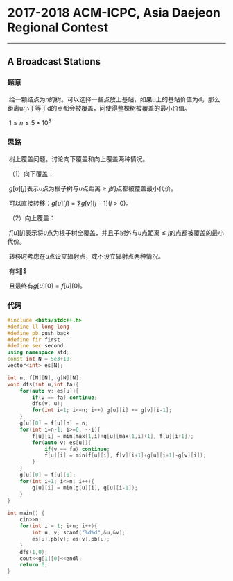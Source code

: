 # 2017-2018 ACM-ICPC, Asia Daejeon Regional Contest

---

## A Broadcast Stations

### 题意

​	给一颗结点为$n$的树。可以选择一些点放上基站，如果u上的基站价值为d，那么距离u小于等于d的点都会被覆盖，问使得整棵树被覆盖的最小价值。

​	$1\le n\le 5\times 10^3$

### 思路

​	树上覆盖问题。讨论向下覆盖和向上覆盖两种情况。

​	（1）向下覆盖：

​		$g[u][j]$表示$u$点为根子树与$u$点距离$\ge j$的点都被覆盖最小代价。

​		可以直接转移：$g[u][j]=\sum g[v][j-1](j>0)$。

​	（2）向上覆盖：

​		$f[u][j]$表示将$u$点为根子树全覆盖，并且子树外与$u$点距离$\le j$的点都被覆盖的最小代价。

​		转移时考虑在$u$点设立辐射点，或不设立辐射点两种情况。

​		有$$

​		且最终有$g[u][0] = f[u][0]$。

### 代码

```c++
#include <bits/stdc++.h>
#define ll long long
#define pb push_back
#define fir first
#define sec second
using namespace std;
const int N = 5e3+10;
vector<int> es[N];

int n, f[N][N], g[N][N];
void dfs(int u,int fa){
    for(auto v: es[u]){
        if(v == fa) continue;
        dfs(v, u);
        for(int i=1; i<=n; i++) g[u][i] += g[v][i-1];
    }
    g[u][0] = f[u][n] = n;
    for(int i=n-1; i>=0; --i){
        f[u][i] = min(max(1,i)+g[u][max(1,i)+1], f[u][i+1]);
        for(auto v: es[u]){
            if(v == fa) continue;
            f[u][i] = min(f[u][i], f[v][i+1]+g[u][i+1]-g[v][i]);
        }
    }
    g[u][0] = f[u][0];
    for(int i=1; i<=n; i++){
        g[u][i] = min(g[u][i], g[u][i-1]);
    }
}

int main() {
    cin>>n;
    for(int i = 1; i<n; i++){
        int u, v; scanf("%d%d",&u,&v);
        es[u].pb(v); es[v].pb(u);
    }
    dfs(1,0);
    cout<<g[1][0]<<endl;
    return 0;
}
```

